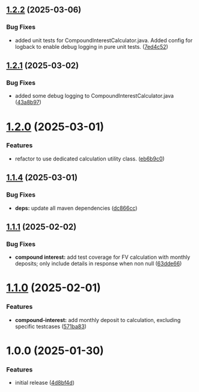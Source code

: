 ## [1.2.2](https://github.com/hkstwk/calculation-module/compare/v1.2.1...v1.2.2) (2025-03-06)


### Bug Fixes

* added unit tests for CompoundInterestCalculator.java. Added config for logback to enable debug logging in pure unit tests. ([7ed4c52](https://github.com/hkstwk/calculation-module/commit/7ed4c52e6e1efd14a775e72b39098dbd3c5f7ab4))

## [1.2.1](https://github.com/hkstwk/calculation-module/compare/v1.2.0...v1.2.1) (2025-03-02)


### Bug Fixes

* added some debug logging to CompoundInterestCalculator.java ([43a8b97](https://github.com/hkstwk/calculation-module/commit/43a8b9774463b9e5502594440632d1cf0c50f4e6))

# [1.2.0](https://github.com/hkstwk/calculation-module/compare/v1.1.4...v1.2.0) (2025-03-01)


### Features

* refactor to use dedicated calculation utility class. ([eb6b9c0](https://github.com/hkstwk/calculation-module/commit/eb6b9c051a62746f2b416c696c4187a013446765))

## [1.1.4](https://github.com/hkstwk/calculation-module/compare/v1.1.3...v1.1.4) (2025-03-01)


### Bug Fixes

* **deps:** update all maven dependencies ([dc866cc](https://github.com/hkstwk/calculation-module/commit/dc866ccfae9fb8b24b676173dbf6dffb32303091))

## [1.1.1](https://github.com/hkstwk/calculation-module/compare/v1.1.0...v1.1.1) (2025-02-02)


### Bug Fixes

* **compound interest:** add test coverage for FV calculation with monthly deposits; only include details in response when non null ([63dde66](https://github.com/hkstwk/calculation-module/commit/63dde66fddbc20c78494295d929f2448550cb466))

# [1.1.0](https://github.com/hkstwk/calculation-module/compare/v1.0.0...v1.1.0) (2025-02-01)


### Features

* **compound-interest:** add monthly deposit to calculation, excluding specific testcases ([571ba83](https://github.com/hkstwk/calculation-module/commit/571ba83899e2e0fe83a9720c33c57dd202ce9321))

# 1.0.0 (2025-01-30)


### Features

* initial release ([4d8bf4d](https://github.com/hkstwk/calculation-module/commit/4d8bf4d28e317cfa33b2e2aa927eb98e6bedb382))
